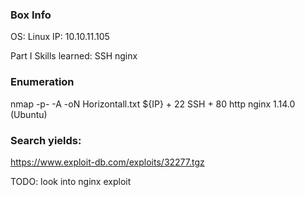 ### Box Info

OS: Linux 
IP: 10.10.11.105

Part I
Skills learned:
SSH 
nginx 

### Enumeration
nmap -p- -A -oN Horizontall.txt ${IP}
    + 22 SSH
    + 80 http nginx 1.14.0 (Ubuntu)

### Search yields:

https://www.exploit-db.com/exploits/32277.tgz

TODO: look into nginx exploit
